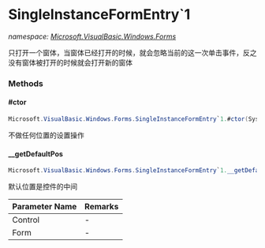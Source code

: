 ﻿# SingleInstanceFormEntry`1
_namespace: [Microsoft.VisualBasic.Windows.Forms](./index.md)_

只打开一个窗体，当窗体已经打开的时候，就会忽略当前的这一次单击事件，反之没有窗体被打开的时候就会打开新的窗体



### Methods

#### #ctor
```csharp
Microsoft.VisualBasic.Windows.Forms.SingleInstanceFormEntry`1.#ctor(System.Boolean)
```
不做任何位置的设置操作

#### __getDefaultPos
```csharp
Microsoft.VisualBasic.Windows.Forms.SingleInstanceFormEntry`1.__getDefaultPos(System.Windows.Forms.UserControl,System.Windows.Forms.Form)
```
默认位置是控件的中间

|Parameter Name|Remarks|
|--------------|-------|
|Control|-|
|Form|-|



